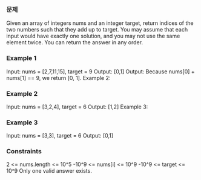 ### 문제
Given an array of integers nums and an integer target, return indices of the two numbers such that they add up to target.
You may assume that each input would have exactly one solution, and you may not use the same element twice.
You can return the answer in any order.

### Example 1
Input: nums = [2,7,11,15], target = 9
Output: [0,1]
Output: Because nums[0] + nums[1] == 9, we return [0, 1].
Example 2:

### Example 2
Input: nums = [3,2,4], target = 6
Output: [1,2]
Example 3:

### Example 3
Input: nums = [3,3], target = 6
Output: [0,1]
 

### Constraints
2 <= nums.length <= 10^5
-10^9 <= nums[i] <= 10^9
-10^9 <= target <= 10^9
Only one valid answer exists.